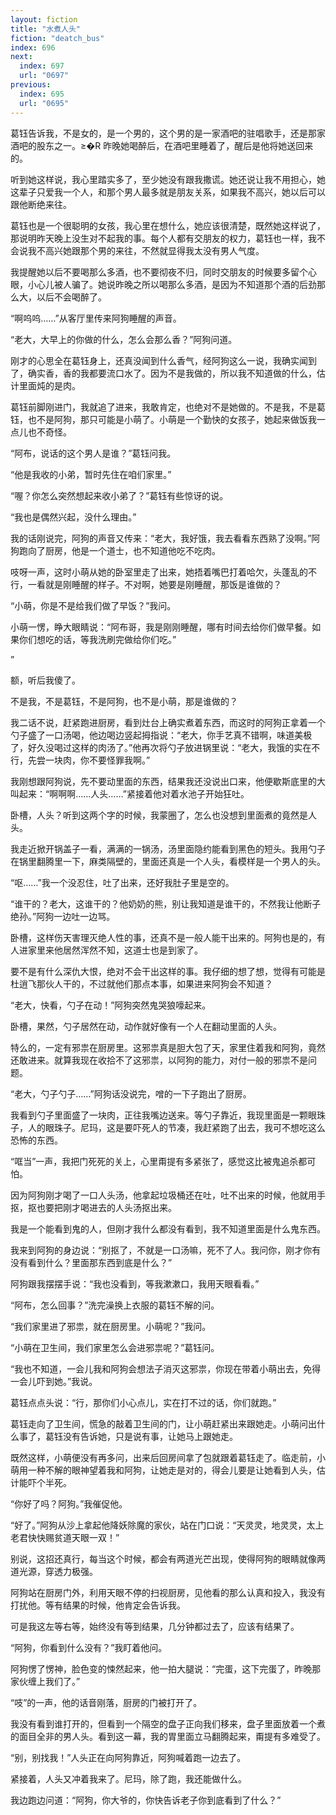 ```yaml
---
layout: fiction
title: "水煮人头"
fiction: "deatch_bus"
index: 696
next:
  index: 697
  url: "0697"
previous:
  index: 695
  url: "0695"
---
```

葛钰告诉我，不是女的，是一个男的，这个男的是一家酒吧的驻唱歌手，还是那家酒吧的股东之一。≥�R  昨晚她喝醉后，在酒吧里睡着了，醒后是他将她送回来的。

听到她这样说，我心里踏实多了，至少她没有跟我撒谎。她还说让我不用担心，她这辈子只爱我一个人，和那个男人最多就是朋友关系，如果我不高兴，她以后可以跟他断绝来往。

葛钰也是一个很聪明的女孩，我心里在想什么，她应该很清楚，既然她这样说了，那说明昨天晚上没生对不起我的事。每个人都有交朋友的权力，葛钰也一样，我不会说我不高兴她跟那个男的来往，不然就显得我太没有男人气度。

我提醒她以后不要喝那么多酒，也不要彻夜不归，同时交朋友的时候要多留个心眼，小心儿被人骗了。她说昨晚之所以喝那么多酒，是因为不知道那个酒的后劲那么大，以后不会喝醉了。

“啊呜呜……”从客厅里传来阿狗睡醒的声音。

“老大，大早上的你做的什么，怎么会那么香？”阿狗问道。

刚才的心思全在葛钰身上，还真没闻到什么香气，经阿狗这么一说，我确实闻到了，确实香，香的我都要流口水了。因为不是我做的，所以我不知道做的什么，估计里面炖的是肉。

葛钰前脚刚进门，我就追了进来，我敢肯定，也绝对不是她做的。不是我，不是葛钰，也不是阿狗，那只可能是小萌了。小萌是一个勤快的女孩子，她起来做饭我一点儿也不奇怪。

“阿布，说话的这个男人是谁？”葛钰问我。

“他是我收的小弟，暂时先住在咱们家里。”

“喔？你怎么突然想起来收小弟了？”葛钰有些惊讶的说。

“我也是偶然兴起，没什么理由。”

我的话刚说完，阿狗的声音又传来：“老大，我好饿，我去看看东西熟了没啊。”阿狗跑向了厨房，他是一个道士，也不知道他吃不吃肉。

吱呀一声，这时小萌从她的卧室里走了出来，她捂着嘴巴打着哈欠，头蓬乱的不行，一看就是刚睡醒的样子。不对啊，她要是刚睡醒，那饭是谁做的？

“小萌，你是不是给我们做了早饭？”我问。

小萌一愣，睁大眼睛说：“阿布哥，我是刚刚睡醒，哪有时间去给你们做早餐。如果你们想吃的话，等我洗刷完做给你们吃。”

”

额，听后我傻了。

不是我，不是葛钰，不是阿狗，也不是小萌，那是谁做的？

我二话不说，赶紧跑进厨房，看到灶台上确实煮着东西，而这时的阿狗正拿着一个勺子盛了一口汤喝，他边喝边竖起拇指说：“老大，你手艺真不错啊，味道美极了，好久没喝过这样的肉汤了。”他再次将勺子放进锅里说：“老大，我饿的实在不行，先尝一块肉，你不要怪罪我啊。”

我刚想跟阿狗说，先不要动里面的东西，结果我还没说出口来，他便歇斯底里的大叫起来：“啊啊啊……人头……”紧接着他对着水池子开始狂吐。

卧槽，人头？听到这两个字的时候，我蒙圈了，怎么也没想到里面煮的竟然是人头。

我走近掀开锅盖子一看，满满的一锅汤，汤里面隐约能看到黑色的短头。我用勺子在锅里翻腾里一下，麻类隔壁的，里面还真是一个人头，看模样是一个男人的头。

“呕……”我一个没忍住，吐了出来，还好我肚子里是空的。

“谁干的？老大，这谁干的？他奶奶的熊，别让我知道是谁干的，不然我让他断子绝孙。”阿狗一边吐一边骂。

卧槽，这样伤天害理灭绝人性的事，还真不是一般人能干出来的。阿狗也是的，有人进家里来他居然浑然不知，这道士也是到家了。

要不是有什么深仇大恨，绝对不会干出这样的事。我仔细的想了想，觉得有可能是杜逍飞那伙人干的，不过就他们那点本事，如果进来阿狗会不知道？

“老大，快看，勺子在动！”阿狗突然鬼哭狼嚎起来。

卧槽，果然，勺子居然在动，动作就好像有一个人在翻动里面的人头。

特么的，一定有邪祟在厨房里。这邪祟真是胆大包了天，家里住着我和阿狗，竟然还敢进来。就算我现在收拾不了这邪祟，以阿狗的能力，对付一般的邪祟不是问题。

“老大，勺子勺子……”阿狗话没说完，噌的一下子跑出了厨房。

我看到勺子里面盛了一块肉，正往我嘴边送来。等勺子靠近，我现里面是一颗眼珠子，人的眼珠子。尼玛，这是要吓死人的节凑，我赶紧跑了出去，我可不想吃这么恐怖的东西。

“哐当”一声，我把门死死的关上，心里甭提有多紧张了，感觉这比被鬼追杀都可怕。

因为阿狗刚才喝了一口人头汤，他拿起垃圾桶还在吐，吐不出来的时候，他就用手抠，抠也要把刚才喝进去的人头汤抠出来。

我是一个能看到鬼的人，但刚才我什么都没有看到，我不知道里面是什么鬼东西。

我来到阿狗的身边说：“别抠了，不就是一口汤嘛，死不了人。我问你，刚才你有没有看到什么？里面那东西到底是什么？”

阿狗跟我摆摆手说：“我也没看到，等我漱漱口，我用天眼看看。”

“阿布，怎么回事？”洗完澡换上衣服的葛钰不解的问。

“我们家里进了邪祟，就在厨房里。小萌呢？”我问。

“小萌在卫生间，我们家里怎么会进邪祟呢？”葛钰问。

“我也不知道，一会儿我和阿狗会想法子消灭这邪祟，你现在带着小萌出去，免得一会儿吓到她。”我说。

葛钰点点头说：“行，那你们小心点儿，实在打不过的话，你们就跑。”

葛钰走向了卫生间，慌急的敲着卫生间的门，让小萌赶紧出来跟她走。小萌问出什么事了，葛钰没有告诉她，只是说有事，让她马上跟她走。

既然这样，小萌便没有再多问，出来后回房间拿了包就跟着葛钰走了。临走前，小萌用一种不解的眼神望着我和阿狗，让她走是对的，得会儿要是让她看到人头，估计能吓个半死。

“你好了吗？阿狗。”我催促他。

“好了。”阿狗从沙上拿起他降妖除魔的家伙，站在门口说：“天灵灵，地灵灵，太上老君快快赐贫道天眼一双！”

别说，这招还真行，每当这个时候，都会有两道光芒出现，使得阿狗的眼睛就像两道光源，穿透力极强。

阿狗站在厨房门外，利用天眼不停的扫视厨房，见他看的那么认真和投入，我没有打扰他。等有结果的时候，他肯定会告诉我。

可是我这左等右等，始终没有等到结果，几分钟都过去了，应该有结果了。

“阿狗，你看到什么没有？”我盯着他问。

阿狗愣了愣神，脸色变的悚然起来，他一拍大腿说：“完蛋，这下完蛋了，昨晚那家伙缠上我们了。”

“吱”的一声，他的话音刚落，厨房的门被打开了。

我没有看到谁打开的，但看到一个隔空的盘子正向我们移来，盘子里面放着一个煮的面目全非的男人头。看到这一幕，我的胃里面立马翻腾起来，甭提有多难受了。

“别，别找我！”人头正在向阿狗靠近，阿狗喊着跑一边去了。

紧接着，人头又冲着我来了。尼玛，除了跑，我还能做什么。

我边跑边问道：“阿狗，你大爷的，你快告诉老子你到底看到了什么？”